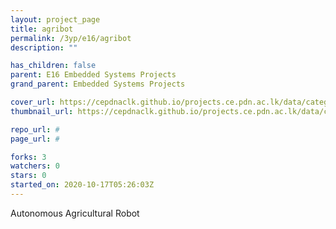 ```yaml
---
layout: project_page
title: agribot
permalink: /3yp/e16/agribot
description: ""

has_children: false
parent: E16 Embedded Systems Projects
grand_parent: Embedded Systems Projects

cover_url: https://cepdnaclk.github.io/projects.ce.pdn.ac.lk/data/categories/3yp/cover_page.jpg
thumbnail_url: https://cepdnaclk.github.io/projects.ce.pdn.ac.lk/data/categories/3yp/thumbnail.jpg

repo_url: #
page_url: #

forks: 3
watchers: 0
stars: 0
started_on: 2020-10-17T05:26:03Z
---
```

Autonomous Agricultural Robot

